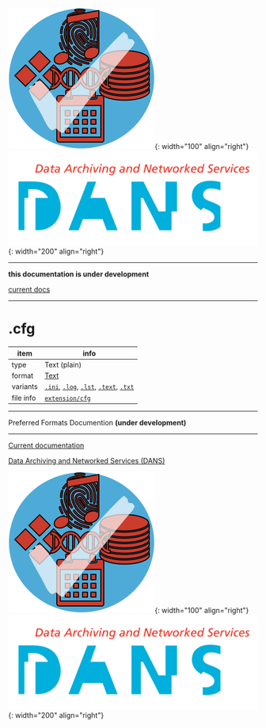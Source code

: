 ![img](../images/formats.png){: width="100" align="right"}
![img](../images/DANS.png){: width="200" align="right"}

---

**this documentation is under development**

[current docs]({{preferredFormats}})

---



# .cfg

item | info
--- | ---
type | Text (plain)
format | [Text](../fileFormats/text.md)
variants | [`.ini`](../extensions/ini.md), [`.log`](../extensions/log.md), [`.lst`](../extensions/lst.md), [`.text`](../extensions/text.md), [`.txt`](../extensions/txt.md)
file info | [`extension/cfg`]({{fileinfo}}/cfg)




---

Preferred Formats Documention **(under development)**

---

[Current documentation]({{preferredFormats}})

[Data Archiving and Networked Services (DANS)]({{dans}})

![img](../images/formats.png){: width="100" align="right"}
![img](../images/DANS.png){: width="200" align="right"}

